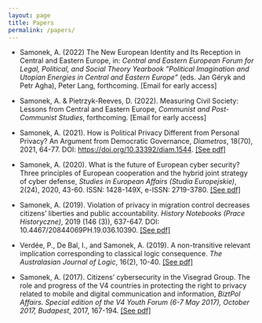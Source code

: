 ```yaml
---
layout: page
title: Papers
permalink: /papers/
---
```


- Samonek, A. (2022) The New European Identity and Its Reception in Central and Eastern Europe, in: <i>Central and Eastern European Forum for Legal, Political, and Social Theory Yearbook ”Political Imagination and Utopian Energies in Central and Eastern Europe” </i> (eds. Jan Géryk and Petr Agha), Peter Lang, forthcoming. [Email for early access]   

- Samonek, A. & Pietrzyk-Reeves, D. (2022). Measuring Civil Society: Lessons from Central and Eastern Europe, <i>Communist and Post-Communist Studies</i>, forthcoming. [Email for early access]   

- Samonek, A. (2021). How is Political Privacy Different from Personal Privacy? An Argument from Democratic Governance, <i>Diametros</i>, 18(70), 2021, 64-77. DOI: https://doi.org/10.33392/diam.1544. <a href="https://diametros.uj.edu.pl/diametros/article/view/1544">[See pdf]</a>  

- Samonek, A. (2020). What is the future of European cyber security? Three principles of European cooperation and the hybrid joint strategy of cyber defense, <i>Studies in European Affairs (Studia Europejskie)</i>, 2(24), 2020, 43-60. ISSN: 1428-149X, e-ISSN: 2719-3780. <a href="https://www.ce.uw.edu.pl/en/pliki/pw/2-2020-Samonek.pdf">[See pdf]</a>  

- Samonek, A. (2019). Violation of privacy in migration control decreases citizens’ liberties and public accountability. <i>History Notebooks (Prace Historyczne)</i>, 2019 (146 (3)), 637-647. DOI: 10.4467/20844069PH.19.036.10390. <a href="http://www.ejournals.eu/pliki/art/14849/">[See pdf]</a>  

- Verdée, P., De Bal, I., and Samonek, A. (2019). A non-transitive relevant implication corresponding to classical logic consequence. <i>The Australasian Journal of Logic</i>, 16(2), 10-40. <a href="https://ojs.victoria.ac.nz/ajl/article/download/5273/4633/">[See pdf]</a>  

- Samonek, A. (2017). Citizens’ cybersecurity in the Visegrad Group. The role and progress of the V4 countries in protecting the right to privacy related to mobile and digital communication and information, <i>BiztPol Affairs. Special edition of the V4 Youth Forum (6-7 May 2017), October 2017, Budapest</i>, 2017, 167-194. <a href="http://corvinusculture.com/wp-content/uploads/2017/10/V4-Youth-Forum-2017-Selected-Essays.pdf">[See pdf]</a>  